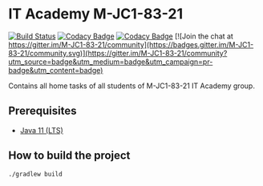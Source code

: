 # IT Academy M-JC1-83-21

[![Build Status](https://travis-ci.com/AlexOreshkevich/M-JC1-83-21.svg?branch=master)](https://travis-ci.com/AlexOreshkevich/M-JC1-83-21)
[![Codacy Badge](https://api.codacy.com/project/badge/Grade/6ab9209ffa0a42b4972799bcd4061636)](https://app.codacy.com/gh/AlexOreshkevich/M-JC1-83-21?utm_source=github.com&utm_medium=referral&utm_content=AlexOreshkevich/M-JC1-83-21&utm_campaign=Badge_Grade_Settings)
[![Codacy Badge](https://app.codacy.com/project/badge/Coverage/fcb4a27c1faa425f8ec0d85fb0c33043)](https://www.codacy.com/gh/AlexOreshkevich/M-JC1-83-21/dashboard?utm_source=github.com&utm_medium=referral&utm_content=AlexOreshkevich/M-JC1-83-21&utm_campaign=Badge_Coverage)
[![Join the chat at https://gitter.im/M-JC1-83-21/community](https://badges.gitter.im/M-JC1-83-21/community.svg)](https://gitter.im/M-JC1-83-21/community?utm_source=badge&utm_medium=badge&utm_campaign=pr-badge&utm_content=badge)

Contains all home tasks of all students of M-JC1-83-21 IT Academy group.

## Prerequisites

- [Java 11 (LTS)](https://www.oracle.com/java/technologies/javase-jdk11-downloads.html)

## How to build the project

`./gradlew build`